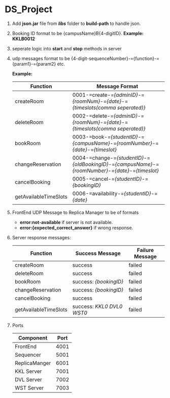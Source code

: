 # DS_Project
1. Add **json.jar** file from **_libs_** folder to **build-path** to handle json.

2. Booking ID format to be {campusName}B{4-digitID}. **Example: KKLB0012**

3. seperate logic into **start** and **stop** methods in server

4. udp messages format to be {4-digit-sequenceNumber}-={function}-={param1}-={param2} etc.  

   **Example:**  

   | Function | Message Format |
   | -------- | -------------- |
   | createRoom | 0001-=create-=_{adminID}_-=_{roomNum}_-=_{date}_-=_{timeslots(comma seperated)}_ |
   | deleteRoom | 0002-=delete-=_{adminID}_-=_{roomNum}_-=_{date}_-=_{timeslots(comma seperated)}_ |
   | bookRoom | 0003-=book-=_{studentID}_-=_{campusName}_-=_{roomNumber}_-=_{date}_-=_{timeslot}_ |
   | changeReservation | 0004-=change-=_{studentID}_-=_{oldBookingID}_-=_{campusName}_-=_{roomNumber}_-=_{date}_-=_{timeslot}_ |
   | cancelBooking | 0005-=cancel-=_{studentID}_-=_{bookingID}_ |
   | getAvailableTimeSlots | 0006-=availability-=_{studentID}_-=_{date}_ |

5. FrontEnd UDP Message to Replica Manager to be of formats  
   - **error:not-available** if server is not available.
   - **error:{expected_correct_answer}** if wrong response.
  
6. Server response messages:
   
   | Function | Success Message | Failure Message |
   | -------- | --------------- | --------------- |
   | createRoom | success | failed |
   | deleteRoom | success | failed |
   | bookRoom | success: _{bookingID}_ | failed |
   | changeReservation | success: _{bookingID}_ | failed |
   | cancelBooking | success | failed |
   | getAvailableTimeSlots | success: _KKL0 DVL0 WST0_ | failed |

7. Ports

   | Component | Port |
   | --------- | ---- |
   | FrontEnd | 4001 |
   | Sequencer | 5001 |
   | ReplicaManger | 6001 |
   | KKL Server | 7001 |
   | DVL Server | 7002 |
   | WST Server | 7003 |